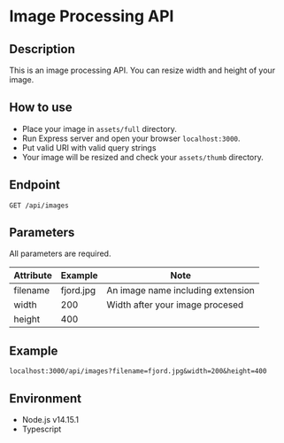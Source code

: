 # Image Processing API
## Description
This is an image processing API. You can resize width and height of your image.

## How to use
- Place your image in `assets/full` directory.
- Run Express server and open your browser `localhost:3000`.
- Put valid URI with valid query strings
- Your image will be resized and check your `assets/thumb` directory.

## Endpoint
`GET /api/images`

## Parameters
All parameters are required.

|Attribute|Example|Note|
|--|--|--|
|filename|fjord.jpg|An image name including extension |
|width|200|Width after your image procesed|
|height|400||Height after your image processed|

## Example
`localhost:3000/api/images?filename=fjord.jpg&width=200&height=400`

## Environment
- Node.js v14.15.1
- Typescript
